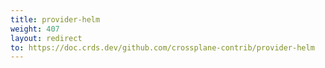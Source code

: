 ```yaml
---
title: provider-helm
weight: 407
layout: redirect
to: https://doc.crds.dev/github.com/crossplane-contrib/provider-helm
---
```


